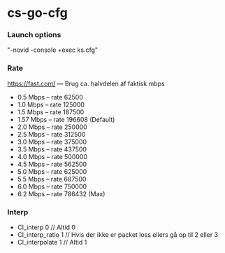 # cs-go-cfg

### Launch options
"-novid -console +exec ks.cfg"

### Rate
https://fast.com/
— Brug ca. halvdelen af faktisk mbps 

* 0.5 Mbps – rate 62500
* 1.0 Mbps – rate 125000
* 1.5 Mbps – rate 187500
* 1.57 Mbps – rate 196608 (Default)
* 2.0 Mbps – rate 250000
* 2.5 Mbps – rate 312500
* 3.0 Mbps – rate 375000
* 3.5 Mbps – rate 437500
* 4.0 Mbps – rate 500000
* 4.5 Mbps – rate 562500
* 5.0 Mbps – rate 625000
* 5.5 Mbps – rate 687500
* 6.0 Mbps – rate 750000
* 6.2 Mbps – rate 786432 (Max)

### Interp
* Cl_interp 0 // Altid 0
* Cl_interp_ratio 1 // Hvis der ikke er packet loss ellers gå op til 2 eller 3
* Cl_interpolate 1 // Altid 1
